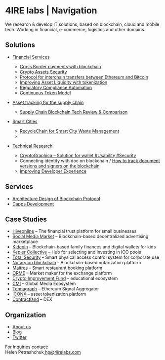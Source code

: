 # 4IRE labs \| Navigation

We research & develop IT solutions, based on blockchain, cloud and mobile tech. Working in financial, e-commerce, logistics and other domains.

## **Solutions**

* [Financial Services](solutions/decentralized-finance-defi/)
  * [Cross Border payments with blockchain](solutions/decentralized-finance-defi/enabling-fast-transparent-and-compliant-cross-border-payments-with-the-blockchain.md)
  * [Crypto Assets Security](solutions/decentralized-finance-defi/asset-security.md)
  * [Protocol for interchain transfers between Ethereum and Bitcoin](solutions/technical-research/ethereum-bitcoin-bridge-wip.md)
  * [Improving Asset Liquidity with tokenization](solutions/decentralized-finance-defi/sto-platform.md)
  * [Regulatory Compliance Automation](solutions/decentralized-finance-defi/complaince-scoring.md)
  * [Continuous Token Model](solutions/decentralized-finance-defi/continuous-token-model-apiary.md) 
* [Asset tracking for the supply chain](solutions/asset-tracking/)

  * [Supply Chain Blockchain Tech Review & Comparison](solutions/asset-tracking/supply-chain-blockchain-tech-review-and-comparison.md)

* [Smart Cities](solutions/smart-cities/)
  * [RecycleChain for Smart City Waste Management](solutions/smart-cities/recyclechain.md)
  * 


  
* [Technical Research](solutions/technical-research/)
  * [CryptoGraphica – Solution for wallet \#Usability \#Security](solutions/technical-research/cryptographica-solution-for-wallet-usability-security.md)
  * Connecting identity with doc on blockchain / [How to track document versions and signers on the blockchain](solutions/technical-research/how-to-track-document-versions-and-signers-on-the-blockchain.md)
  * [Improving Developer Experience](solutions/technical-research/developer-community-devxp.md)

## Services

* [Architecture Design of Blockchain Protocol](services/architecture-design-protocol.md)
* [Dapps Development](services/dapps-wallets-development.md)

## Case Studies

* [Hiveonline](case-studies/hiveonline.md) – The financial trust platform for small businesses
* [Social Media Market](case-studies/social.-media-market.md) – Blockchain-based decentralized advertising marketplace
* [Kidcoin](case-studies/kidcoin.md) – Blockchain-based family finances and digital wallets for kids
* [Kepler Collective](case-studies/kepler-collective.md) – Hub for selecting and investing in ICO pools
* [Total Security](case-studies/total-security.md) – Smart physical access control system for corporate use
* [Notary on blockchain](case-studies/smart-documents.md) – Blockchain-based notarization platform
* [Maitres](case-studies/maitres.md) – Smart restaurant booking platform
* [ORME](case-studies/orme.md) – Market maker for the exchange platform
* [Crypto Improvement Fund](case-studies/crypto-improvement-fund.md) – educational ecosystem
* [CMI](case-studies/cmi.md) – Global Media Ecosystem
* [Tennagraph](case-studies/tennagraph.md) – Ethereum Signal Aggregator
* [ICONX](case-studies/iconx-wip.md) – asset tokenization platform
* [Contractland](case-studies/contractland-wip.md) – DEX

## Organization

* [About us](organization/credentials-wip/)
* [Blog](https://medium.com/practical-blockchain)
* [Twitter](https://twitter.com/4irelabs)

For inquiries contact:  
Helen Petrashchuk[  hp@4irelabs.com](mailto:hp@4irelabs.com)

